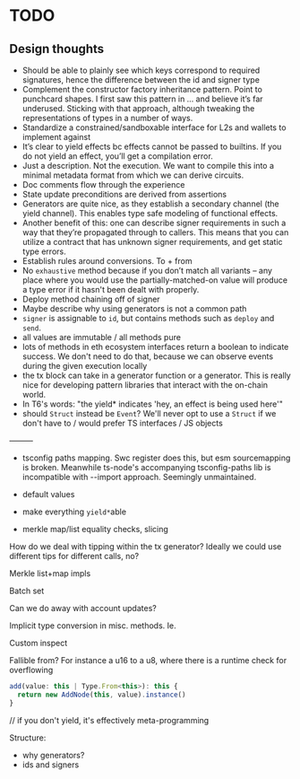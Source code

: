 # TODO

## Design thoughts

- Should be able to plainly see which keys correspond to required signatures, hence the difference
  between the id and signer type
- Complement the constructor factory inheritance pattern. Point to punchcard shapes. I first saw
  this pattern in … and believe it’s far underused. Sticking with that approach, although tweaking
  the representations of types in a number of ways.
- Standardize a constrained/sandboxable interface for L2s and wallets to implement against
- It’s clear to yield effects bc effects cannot be passed to builtins. If you do not yield an
  effect, you’ll get a compilation error.
- Just a description. Not the execution. We want to compile this into a minimal metadata format from
  which we can derive circuits.
- Doc comments flow through the experience
- State update preconditions are derived from assertions
- Generators are quite nice, as they establish a secondary channel (the yield channel). This enables
  type safe modeling of functional effects.
- Another benefit of this: one can describe signer requirements in such a way that they’re
  propagated through to callers. This means that you can utilize a contract that has unknown signer
  requirements, and get static type errors.
- Establish rules around conversions. To + from
- No `exhaustive` method because if you don’t match all variants – any place where you would use the
  partially-matched-on value will produce a type error if it hasn't been dealt with properly.
- Deploy method chaining off of signer
- Maybe describe why using generators is not a common path
- `signer` is assignable to `id`, but contains methods such as `deploy` and `send`.
- all values are immutable / all methods pure
- lots of methods in eth ecosystem interfaces return a boolean to indicate success. We don't need to
  do that, because we can observe events during the given execution locally
- the tx block can take in a generator function or a generator. This is really nice for developing
  pattern libraries that interact with the on-chain world.
- In T6's words: "the yield* indicates 'hey, an effect is being used here'"
- should `Struct` instead be `Event`? We'll never opt to use a `Struct` if we don't have to / would
  prefer TS interfaces / JS objects

———

- tsconfig paths mapping. Swc register does this, but esm sourcemapping is broken. Meanwhile
  ts-node's accompanying tsconfig-paths lib is incompatible with --import approach. Seemingly
  unmaintained.

- default values

- make everything `yield*`able

- merkle map/list equality checks, slicing

How do we deal with tipping within the tx generator? Ideally we could use different tips for
different calls, no?

Merkle list+map impls

Batch set

Can we do away with account updates?

Implicit type conversion in misc. methods. Ie.

Custom inspect

Fallible from? For instance a u16 to a u8, where there is a runtime check for overflowing

```ts
add(value: this | Type.From<this>): this {
  return new AddNode(this, value).instance()
}
```

<!--

Be consistent about convention around type names/tags/misc.

// trap
// deps
// sign
// event

-->

// if you don't yield, it's effectively meta-programming

Structure:

- why generators?
- ids and signers
